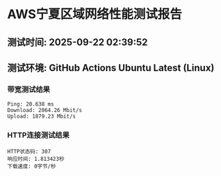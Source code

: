 # AWS宁夏区域网络性能测试报告
## 测试时间: 2025-09-22 02:39:52
## 测试环境: GitHub Actions Ubuntu Latest (Linux)

### 带宽测试结果
```
Ping: 20.638 ms
Download: 2064.26 Mbit/s
Upload: 1879.23 Mbit/s
```

### HTTP连接测试结果
```
HTTP状态码: 307
响应时间: 1.813423秒
下载速度: 0字节/秒
```

